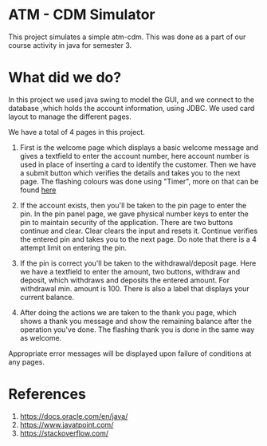 # ATM - CDM Simulator

This project simulates a simple atm-cdm. This was done as a part of our course activity in java for semester 3. 

# What did we do?

In this project we used java swing to model the GUI, and we connect to the database ,which holds the account information, using JDBC. We used card layout to manage the different pages.

We have a total of 4 pages in this project.

1. First is the welcome page which displays a basic welcome message and gives a textfield to enter the account number, here account number is used in place of inserting a card to identify the customer. Then we have a submit button which verifies the details and takes you to the next page. The flashing colours was done using "Timer", more on that can be found [here](https://docs.oracle.com/javase/tutorial/uiswing/misc/timer.html)

2. If the account exists, then you'll be taken to the pin page to enter the pin. In the pin panel page, we gave physical number keys to enter the pin to maintain security of the application. There are two buttons continue and clear. Clear clears the input and resets it. Continue verifies the entered pin and takes you to the next page. Do note that there is a 4 attempt limit on entering the pin.

3. If the pin is correct you'll be taken to the withdrawal/deposit page. Here we have a textfield to enter the amount, two buttons, withdraw and deposit, which withdraws and deposits the entered amount. For withdrawal min. amount is 100. There is also a label that displays your current balance.

4. After doing the actions we are taken to the thank you page, which shows a thank you message and show the remaining balance after the operation you've done. The flashing thank you is done in the same way as welcome.

Appropriate error messages will be displayed upon failure of conditions at any pages.

# References

1. https://docs.oracle.com/en/java/
2. https://www.javatpoint.com/
3. https://stackoverflow.com/ 